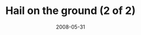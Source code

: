 ---
title: "Hail on the ground (2 of 2)"
date: 2008-05-31
near:
  - Hail on the ground (1 of 2)
  - Pathway after the storm
picture: "/assets/camera-roll/2008/05/2008-05-31-hail-on-the-ground-2/recon-4-031.jpg"
thumbnail: "/assets/camera-roll/2008/05/2008-05-31-hail-on-the-ground-2/recon-4-031-thumbnail.jpg"
type: picture
tags:
  - Recon 4
  - photograph
  - hail
  - looking down
---